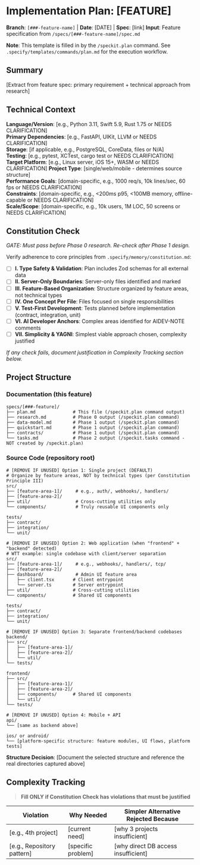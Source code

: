 # Implementation Plan: [FEATURE]

**Branch**: `[###-feature-name]` | **Date**: [DATE] | **Spec**: [link]
**Input**: Feature specification from `/specs/[###-feature-name]/spec.md`

**Note**: This template is filled in by the `/speckit.plan` command. See `.specify/templates/commands/plan.md` for the execution workflow.

## Summary

[Extract from feature spec: primary requirement + technical approach from research]

## Technical Context

<!--
  ACTION REQUIRED: Replace the content in this section with the technical details
  for the project. The structure here is presented in advisory capacity to guide
  the iteration process.
-->

**Language/Version**: [e.g., Python 3.11, Swift 5.9, Rust 1.75 or NEEDS CLARIFICATION]  
**Primary Dependencies**: [e.g., FastAPI, UIKit, LLVM or NEEDS CLARIFICATION]  
**Storage**: [if applicable, e.g., PostgreSQL, CoreData, files or N/A]  
**Testing**: [e.g., pytest, XCTest, cargo test or NEEDS CLARIFICATION]  
**Target Platform**: [e.g., Linux server, iOS 15+, WASM or NEEDS CLARIFICATION]
**Project Type**: [single/web/mobile - determines source structure]  
**Performance Goals**: [domain-specific, e.g., 1000 req/s, 10k lines/sec, 60 fps or NEEDS CLARIFICATION]  
**Constraints**: [domain-specific, e.g., <200ms p95, <100MB memory, offline-capable or NEEDS CLARIFICATION]  
**Scale/Scope**: [domain-specific, e.g., 10k users, 1M LOC, 50 screens or NEEDS CLARIFICATION]

## Constitution Check

*GATE: Must pass before Phase 0 research. Re-check after Phase 1 design.*

Verify adherence to core principles from `.specify/memory/constitution.md`:

- [ ] **I. Type Safety & Validation**: Plan includes Zod schemas for all external data
- [ ] **II. Server-Only Boundaries**: Server-only files identified and marked
- [ ] **III. Feature-Based Organization**: Structure organized by feature areas, not technical types
- [ ] **IV. One Concept Per File**: Files focused on single responsibilities
- [ ] **V. Test-First Development**: Tests planned before implementation (contract, integration, unit)
- [ ] **VI. AI Developer Anchors**: Complex areas identified for AIDEV-NOTE comments
- [ ] **VII. Simplicity & YAGNI**: Simplest viable approach chosen, complexity justified

*If any check fails, document justification in Complexity Tracking section below.*

## Project Structure

### Documentation (this feature)

```text
specs/[###-feature]/
├── plan.md              # This file (/speckit.plan command output)
├── research.md          # Phase 0 output (/speckit.plan command)
├── data-model.md        # Phase 1 output (/speckit.plan command)
├── quickstart.md        # Phase 1 output (/speckit.plan command)
├── contracts/           # Phase 1 output (/speckit.plan command)
└── tasks.md             # Phase 2 output (/speckit.tasks command - NOT created by /speckit.plan)
```

### Source Code (repository root)
<!--
  ACTION REQUIRED: Replace the placeholder tree below with the concrete layout
  for this feature. Delete unused options and expand the chosen structure with
  real paths (e.g., apps/admin, packages/something). The delivered plan must
  not include Option labels.
-->

```text
# [REMOVE IF UNUSED] Option 1: Single project (DEFAULT)
# Organize by feature areas, NOT by technical types (per Constitution Principle III)
src/
├── [feature-area-1]/     # e.g., auth/, webhooks/, handlers/
├── [feature-area-2]/
├── util/                 # Cross-cutting utilities only
└── components/           # Truly reusable UI components only

tests/
├── contract/
├── integration/
└── unit/

# [REMOVE IF UNUSED] Option 2: Web application (when "frontend" + "backend" detected)
# WTT example: single codebase with client/server separation
src/
├── [feature-area-1]/     # e.g., webhooks/, handlers/, tcp/
├── [feature-area-2]/
├── dashboard/            # Admin UI feature area
│   ├── client.tsx       # Client entrypoint
│   └── server.ts        # Server entrypoint
├── util/                # Cross-cutting utilities
└── components/          # Shared UI components

tests/
├── contract/
├── integration/
└── unit/

# [REMOVE IF UNUSED] Option 3: Separate frontend/backend codebases
backend/
├── src/
│   ├── [feature-area-1]/
│   ├── [feature-area-2]/
│   └── util/
└── tests/

frontend/
├── src/
│   ├── [feature-area-1]/
│   ├── [feature-area-2]/
│   ├── components/      # Shared UI components
│   └── util/
└── tests/

# [REMOVE IF UNUSED] Option 4: Mobile + API
api/
└── [same as backend above]

ios/ or android/
└── [platform-specific structure: feature modules, UI flows, platform tests]
```

**Structure Decision**: [Document the selected structure and reference the real
directories captured above]

## Complexity Tracking

> **Fill ONLY if Constitution Check has violations that must be justified**

| Violation | Why Needed | Simpler Alternative Rejected Because |
|-----------|------------|-------------------------------------|
| [e.g., 4th project] | [current need] | [why 3 projects insufficient] |
| [e.g., Repository pattern] | [specific problem] | [why direct DB access insufficient] |
